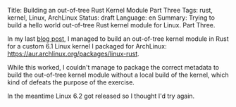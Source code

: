 Title: Building an out-of-tree Rust Kernel Module Part Three
Tags: rust, kernel, Linux, ArchLinux
Status: draft
Language: en
Summary: Trying to build a hello world out-of-tree Rust kernel module for Linux. Part Three.

In my last [blog post](/building-an-out-of-tree-rust-kernel-module-part-two.html),
I managed to build an out-of-tree kernel module in Rust for a custom 6.1 Linux
kernel I packaged for ArchLinux:
<https://aur.archlinux.org/packages/linux-rust>.

While this worked, I couldn't manage to package the correct metadata to build
the out-of-tree kernel module without a local build of the kernel, which kind
of defeats the purpose of the exercise.

In the meantime Linux 6.2 got released so I thought I'd try again.
